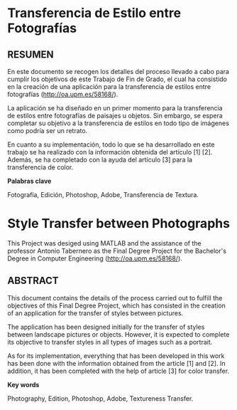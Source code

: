 # Transferencia de Estilo entre Fotografías
## RESUMEN
En este documento se recogen los detalles del proceso llevado a cabo para cumplir los objetivos de este Trabajo de Fin de Grado, el cual ha consistido en la creación de una aplicación para la transferencia de estilos entre fotografías (http://oa.upm.es/58168/).

La aplicación se ha diseñado en un primer momento para la transferencia de estilos entre fotografías de paisajes u objetos. Sin embargo, se espera completar su objetivo a la transferencia de estilos en todo tipo de imágenes como podría ser un retrato.

En cuanto a su implementación, todo lo que se ha desarrollado en este trabajo se ha realizado con la información obtenida del artículo [1] [2]. Además, se ha completado con la ayuda del artículo [3] para la transferencia de color.

**Palabras clave**

Fotografía, Edición, Photoshop, Adobe, Transferencia de Textura.

# Style Transfer between Photographs
This Project was desiged using MATLAB and the assistance of the professor Antonio Tabernero as the Final Degree Project for the Bachelor's Degree in Computer Engineering (http://oa.upm.es/58168/).

## ABSTRACT
This document contains the details of the process carried out to fulfill the objectives of this Final Degree Project, which has consisted in the creation of an application for the transfer of styles between pictures.

The application has been designed initially for the transfer of styles between landscape pictures or objects. However, it is expected to complete its objective to transfer styles in all types of images such as a portrait.

As for its implementation, everything that has been developed in this work has been done with the information obtained from the article [1] and [2]. In addition, it has been completed with the help of article [3] for color transfer.

**Key words**

Photography, Edition, Photoshop, Adobe, Textureness Transfer.
